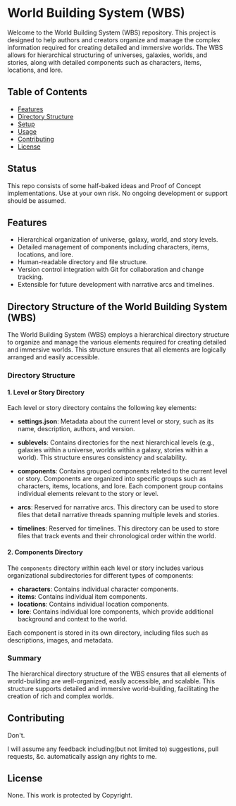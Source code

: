 # World Building System (WBS)

Welcome to the World Building System (WBS) repository. This project is designed to help authors and creators organize and manage the complex information required for creating detailed and immersive worlds. The WBS allows for hierarchical structuring of universes, galaxies, worlds, and stories, along with detailed components such as characters, items, locations, and lore.

## Table of Contents

- [Features](#features)
- [Directory Structure](#directory-structure)
- [Setup](#setup)
- [Usage](#usage)
- [Contributing](#contributing)
- [License](#license)

## Status

This repo consists of some half-baked ideas and Proof of Concept implementations. Use at your own risk. No ongoing development or support should be assumed. 

## Features

- Hierarchical organization of universe, galaxy, world, and story levels.
- Detailed management of components including characters, items, locations, and lore.
- Human-readable directory and file structure.
- Version control integration with Git for collaboration and change tracking.
- Extensible for future development with narrative arcs and timelines.


## Directory Structure of the World Building System (WBS)

The World Building System (WBS) employs a hierarchical directory structure to organize and manage the various elements required for creating detailed and immersive worlds. This structure ensures that all elements are logically arranged and easily accessible.

### Directory Structure

#### 1. Level or Story Directory

Each level or story directory contains the following key elements:

- **settings.json**: Metadata about the current level or story, such as its name, description, authors, and version.

- **sublevels**: Contains directories for the next hierarchical levels (e.g., galaxies within a universe, worlds within a galaxy, stories within a world). This structure ensures consistency and scalability.

- **components**: Contains grouped components related to the current level or story. Components are organized into specific groups such as characters, items, locations, and lore. Each component group contains individual elements relevant to the story or level.

- **arcs**: Reserved for narrative arcs. This directory can be used to store files that detail narrative threads spanning multiple levels and stories.

- **timelines**: Reserved for timelines. This directory can be used to store files that track events and their chronological order within the world.

#### 2. Components Directory

The `components` directory within each level or story includes various organizational subdirectories for different types of components:

- **characters**: Contains individual character components.
- **items**: Contains individual item components.
- **locations**: Contains individual location components.
- **lore**: Contains individual lore components, which provide additional background and context to the world.

Each component is stored in its own directory, including files such as descriptions, images, and metadata.

### Summary

The hierarchical directory structure of the WBS ensures that all elements of world-building are well-organized, easily accessible, and scalable. This structure supports detailed and immersive world-building, facilitating the creation of rich and complex worlds.

## Contributing

Don't. 

I will assume any feedback including(but not limited to) suggestions, pull requests, &c. automatically assign any rights to me.

## License

None. This work is protected by Copyright.
